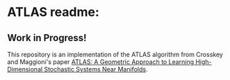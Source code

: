 # ATLAS readme:
## Work in Progress!

This repository is an implementation of the ATLAS algorithm from Crosskey and
Maggioni's paper [ATLAS: A Geometric Approach to Learning High-Dimensional
Stochastic Systems Near Manifolds](https://epubs.siam.org/doi/abs/10.1137/140970951).

<!-- ## Getting Started

The codes are all written in MATLAB, and running the code requires downloading
the src directory.


The main files to run the code are:

atlas_driver.m - choose from parameters, set up examples from paper

construction.m - construct the ATLAS for the given example,
-->


<!--  ## Acknowledgments-->

<!--  * Hat tip to anyone whose code was used
  * Inspiration
  * etc
 --> 

